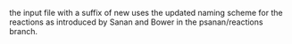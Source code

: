 the input file with a suffix of new uses the updated naming scheme for the reactions as introduced by Sanan and Bower in the psanan/reactions branch.
